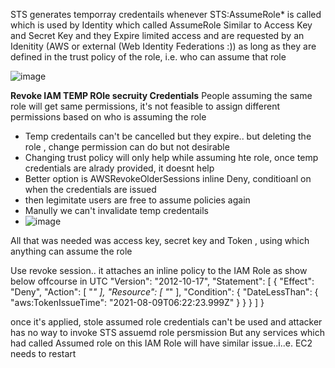 STS generates temporray credentails whenever STS:AssumeRole* is called which is used by Identity which called AssumeRole
Similar to Access Key and Secret Key and they Expire
limited access and are requested by an Idenitity (AWS or external (Web Identity Federations :))
as long as they are defined in the trust policy of the role, i.e. who can assume that role

![image](https://user-images.githubusercontent.com/24499265/127251280-5f456537-f1a6-4521-8527-34894bcf6c6f.png)

**Revoke IAM TEMP ROle secruity Credentials**
People assuming the same role will get same permissions, it's not feasible to assign different permissions based on who is assuming the role
* Temp credentails can't be cancelled but they expire.. but deleting the role , change permission can do but not desirable
* Changing trust policy will only help while assuming hte role, once temp credentials are alrady provided, it doesnt help
* Better option is AWSRevokeOlderSessions inline Deny, conditioanl on when the credentials are issued
* then legimitate users are free to assume policies again
* Manully we can't invalidate temp credentails
* ![image](https://user-images.githubusercontent.com/24499265/127253216-24818372-eb45-43fb-8547-f8700b66a6d2.png)

All that was needed was access key, secret key and Token , using which anything can assume the role

Use revoke session.. it attaches an inline policy to the IAM Role as show below offcourse in UTC
    "Version": "2012-10-17",
    "Statement": [
        {
            "Effect": "Deny",
            "Action": [
                "*"
            ],
            "Resource": [
                "*"
            ],
            "Condition": {
                "DateLessThan": {
                    "aws:TokenIssueTime": "2021-08-09T06:22:23.999Z"
                }
            }
        }
    ]
}

once it's applied, stole assumed role credentials can't be used and attacker has no way to invoke STS assuemd role persmission
But any services which had called Assumed role on this IAM Role will have similar issue..i..e. EC2 needs to restart

